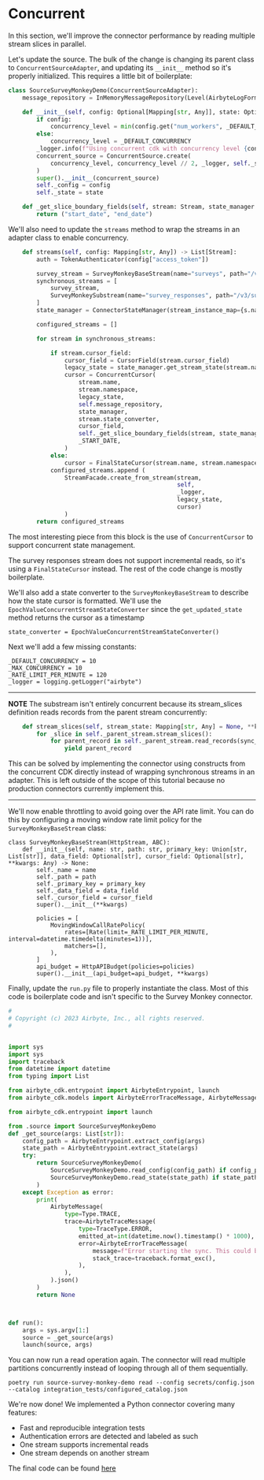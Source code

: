 # Concurrent
In this section, we'll improve the connector performance by reading multiple stream slices in parallel.

Let's update the source. The bulk of the change is changing its parent class to `ConcurrentSourceAdapter`, and updating its `__init__` method so it's properly initialized. This requires a little bit of boilerplate:
```python
class SourceSurveyMonkeyDemo(ConcurrentSourceAdapter):
    message_repository = InMemoryMessageRepository(Level(AirbyteLogFormatter.level_mapping[_logger.level]))

    def __init__(self, config: Optional[Mapping[str, Any]], state: Optional[Mapping[str, Any]]):
        if config:
            concurrency_level = min(config.get("num_workers", _DEFAULT_CONCURRENCY), _MAX_CONCURRENCY)
        else:
            concurrency_level = _DEFAULT_CONCURRENCY
        _logger.info(f"Using concurrent cdk with concurrency level {concurrency_level}")
        concurrent_source = ConcurrentSource.create(
            concurrency_level, concurrency_level // 2, _logger, self._slice_logger, self.message_repository
        )
        super().__init__(concurrent_source)
        self._config = config
        self._state = state

    def _get_slice_boundary_fields(self, stream: Stream, state_manager: ConnectorStateManager) -> Optional[Tuple[str, str]]:
        return ("start_date", "end_date")
```

We'll also need to update the `streams` method to wrap the streams in an adapter class to enable concurrency.
```python
    def streams(self, config: Mapping[str, Any]) -> List[Stream]:
        auth = TokenAuthenticator(config["access_token"])

        survey_stream = SurveyMonkeyBaseStream(name="surveys", path="/v3/surveys", primary_key="id", authenticator=auth, cursor_field="date_modified")
        synchronous_streams = [
            survey_stream,
            SurveyMonkeySubstream(name="survey_responses", path="/v3/surveys/{stream_slice[id]}/responses/", primary_key="id", authenticator=auth, parent_stream=survey_stream)
        ]
        state_manager = ConnectorStateManager(stream_instance_map={s.name: s for s in synchronous_streams}, state=self._state)

        configured_streams = []

        for stream in synchronous_streams:

            if stream.cursor_field:
                cursor_field = CursorField(stream.cursor_field)
                legacy_state = state_manager.get_stream_state(stream.name, stream.namespace)
                cursor = ConcurrentCursor(
                    stream.name,
                    stream.namespace,
                    legacy_state,
                    self.message_repository,
                    state_manager,
                    stream.state_converter,
                    cursor_field,
                    self._get_slice_boundary_fields(stream, state_manager),
                    _START_DATE,
                )
            else:
                cursor = FinalStateCursor(stream.name, stream.namespace, self.message_repository)
            configured_streams.append (
                StreamFacade.create_from_stream(stream,
                                                self,
                                                _logger,
                                                legacy_state,
                                                cursor)
                )
        return configured_streams
```
The most interesting piece from this block is the use of `ConcurrentCursor` to support concurrent state management.

The survey responses stream does not support incremental reads, so it's using a `FinalStateCursor` instead. The rest of the code change is mostly boilerplate.

We'll also add a state converter to the `SurveyMonkeyBaseStream` to describe how the state cursor is formatted. We'll use the `EpochValueConcurrentStreamStateConverter` since the `get_updated_state` method returns the cursor as a timestamp
```
state_converter = EpochValueConcurrentStreamStateConverter()
```

Next we'll add a few missing constants:
```
_DEFAULT_CONCURRENCY = 10
_MAX_CONCURRENCY = 10
_RATE_LIMIT_PER_MINUTE = 120
_logger = logging.getLogger("airbyte")
```

---
**NOTE**
The substream isn't entirely concurrent because its stream_slices definition reads records from the parent stream concurrently:
```python
    def stream_slices(self, stream_state: Mapping[str, Any] = None, **kwargs) -> Iterable[Optional[Mapping[str, any]]]:
        for _slice in self._parent_stream.stream_slices():
            for parent_record in self._parent_stream.read_records(sync_mode=SyncMode.full_refresh, stream_slice=_slice):
                yield parent_record
```

This can be solved by implementing the connector using constructs from the concurrent CDK directly instead of wrapping synchronous streams in an adapter. This is left outside of the scope of this tutorial because no production connectors currently implement this.

---

We'll now enable throttling to avoid going over the API rate limit. You can do this by configuring a moving window rate limit policy for the `SurveyMonkeyBaseStream` class:
```
class SurveyMonkeyBaseStream(HttpStream, ABC):
    def __init__(self, name: str, path: str, primary_key: Union[str, List[str]], data_field: Optional[str], cursor_field: Optional[str],
**kwargs: Any) -> None:
        self._name = name
        self._path = path
        self._primary_key = primary_key
        self._data_field = data_field
        self._cursor_field = cursor_field
        super().__init__(**kwargs)

        policies = [
            MovingWindowCallRatePolicy(
                rates=[Rate(limit=_RATE_LIMIT_PER_MINUTE, interval=datetime.timedelta(minutes=1))],
                matchers=[],
            ),
        ]
        api_budget = HttpAPIBudget(policies=policies)
        super().__init__(api_budget=api_budget, **kwargs)
```

Finally, update the `run.py` file to properly instantiate the class. Most of this code is boilerplate code and isn't specific to the Survey Monkey connector.

```python
#
# Copyright (c) 2023 Airbyte, Inc., all rights reserved.
#


import sys
import sys
import traceback
from datetime import datetime
from typing import List

from airbyte_cdk.entrypoint import AirbyteEntrypoint, launch
from airbyte_cdk.models import AirbyteErrorTraceMessage, AirbyteMessage, AirbyteTraceMessage, TraceType, Type

from airbyte_cdk.entrypoint import launch

from .source import SourceSurveyMonkeyDemo
def _get_source(args: List[str]):
    config_path = AirbyteEntrypoint.extract_config(args)
    state_path = AirbyteEntrypoint.extract_state(args)
    try:
        return SourceSurveyMonkeyDemo(
            SourceSurveyMonkeyDemo.read_config(config_path) if config_path else None,
            SourceSurveyMonkeyDemo.read_state(state_path) if state_path else None,
        )
    except Exception as error:
        print(
            AirbyteMessage(
                type=Type.TRACE,
                trace=AirbyteTraceMessage(
                    type=TraceType.ERROR,
                    emitted_at=int(datetime.now().timestamp() * 1000),
                    error=AirbyteErrorTraceMessage(
                        message=f"Error starting the sync. This could be due to an invalid configuration or catalog. Please contact Support for assistance. Error: {error}",
                        stack_trace=traceback.format_exc(),
                    ),
                ),
            ).json()
        )
        return None



def run():
    args = sys.argv[1:]
    source = _get_source(args)
    launch(source, args)
```

You can now run a read operation again. The connector will read multiple partitions concurrently instead of looping through all of them sequentially.
```
poetry run source-survey-monkey-demo read --config secrets/config.json --catalog integration_tests/configured_catalog.json
```

We're now done! We implemented a Python connector covering many features:
- Fast and reproducible integration tests
- Authentication errors are detected and labeled as such
- One stream supports incremental reads
- One stream depends on another stream

The final code can be found [here](https://github.com/girarda/airbyte/tree/survey_monkey_demo)
